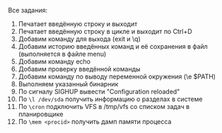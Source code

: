 Все задания:
1. Печатает введённую строку и выходит
2. Печатает введённую строку в цикле и выходит по Ctrl+D
3. Добавим команду для выхода (exit и \q)
4. Добавим историю введённых команд и её сохранения в файл (выполняется в файле menu)
5. Добавим команду echo
6. Добавим проверку введённой команды
7. Добавим команду по выводу переменной окружения (\e $PATH)
8. Выполняем указанный бинарник
9. По сигналу SIGHUP вывести "Configuration reloaded"
10. По `\l /dev/sda` получить информацию о разделах в системе
11. По `\cron` подключить VFS в /tmp/vfs со списком задач в планировщике
12. По `\mem <procid>` получить дамп памяти процесса

